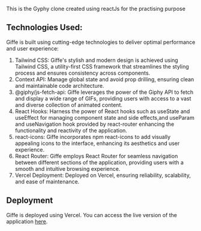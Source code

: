 
This is the Gyphy clone created using reactJs  for the practising purpose 

<h2> Technologies Used: </h2>
Giffe is built using cutting-edge technologies to deliver optimal performance and user experience:
 
 <ol>
<li>Tailwind CSS: Giffe's stylish and modern design is achieved using Tailwind CSS, a utility-first CSS framework that streamlines the styling process and ensures consistency across components.
<li>Context API: Manage global state and avoid prop drilling, ensuring clean and maintainable code architecture.  </li>
<li>@giphy/js-fetch-api: Giffe leverages the power of the Giphy API to fetch and display a wide range of GIFs, providing users with access to a vast and diverse collection of animated content. </li>
<li>React Hooks: Harness the power of React hooks such as useState and useEffect for managing component state and side effects,and useParam and useNavigation hook provided by react-router enhancing the functionality and reactivity of the application. </li>
<li>react-icons: Giffe incorporates npm react-icons to add visually appealing icons to the interface, enhancing its aesthetics and user experience. </li>
<li>React Router: Giffe employs React Router for seamless navigation between different sections of the application, providing users with a smooth and intuitive browsing experience. </li>
<li>Vercel Deployment: Deployed on Vercel, ensuring reliability, scalability, and ease of maintenance. </li>
 </ol>

 <h2>Deployment </h2>
Giffe is deployed using Vercel. You can access the live version of the application <a href="https://giffe-virid.vercel.app/">here</a>.
